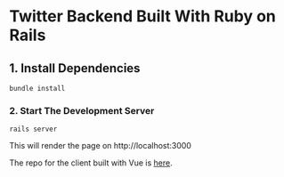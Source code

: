 # Twitter Backend Built With Ruby on Rails

## 1. Install Dependencies

```
bundle install
```

### 2. Start The Development Server

```
rails server
```

This will render the page on http://localhost:3000

The repo for the client built with Vue is [here](https://github.com/okalouti/twitter-vue-frontend).
